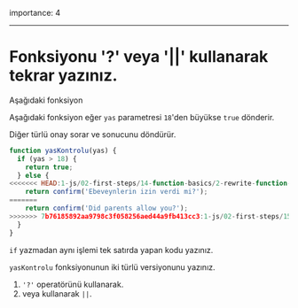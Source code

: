 importance: 4

---

# Fonksiyonu '?' veya '||' kullanarak tekrar yazınız.

Aşağıdaki fonksiyon 

Aşağıdaki fonksiyon eğer `yas` parametresi `18`'den büyükse `true` dönderir. 

Diğer türlü onay sorar ve sonucunu döndürür.

```js
function yasKontrolu(yas) {
  if (yas > 18) {
    return true;
  } else {
<<<<<<< HEAD:1-js/02-first-steps/14-function-basics/2-rewrite-function-question-or/task.md
    return confirm('Ebeveynlerin izin verdi mi?');
=======
    return confirm('Did parents allow you?');
>>>>>>> 7b76185892aa9798c3f058256aed44a9fb413cc3:1-js/02-first-steps/15-function-basics/2-rewrite-function-question-or/task.md
  }
}
```

`if` yazmadan aynı işlemi tek satırda yapan kodu yazınız.

`yasKontrolu` fonksiyonunun iki türlü versiyonunu yazınız.

1. `'?'` operatörünü kullanarak.
2. veya kullanarak `||`. 
